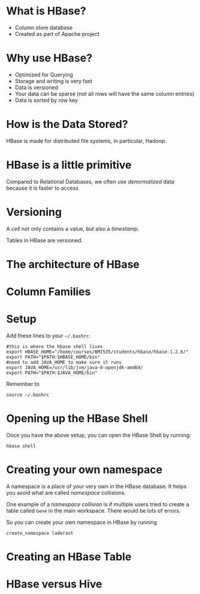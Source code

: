 # What is HBase?

- Column store database
- Created as part of Apache project

# Why use HBase?

- Optimized for Querying
- Storage and writing is very fast
- Data is versioned
- Your data can be sparse (not all rows will have the same column entries)
- Data is sorted by row key

# How is the Data Stored?

HBase is made for distributed file systems, in particular, Hadoop.

# HBase is a little primitive

Compared to Relational Databases, we often use *denormalized* data because it is faster to access

# Versioning

A *cell* not only contains a value, but also a *timestamp*. 

Tables in HBase are versioned.

# The architecture of HBase

# Column Families

# Setup

Add these lines to your `~/.bashrc`:

```
#this is where the hbase shell lives
export HBASE_HOME="/home/courses/BMI535/students/hbase/hbase-1.2.6/"  
export PATH="$PATH:$HBASE_HOME/bin"
#need to add JAVA_HOME to make sure it runs
export JAVA_HOME=/usr/lib/jvm/java-8-openjdk-amd64/
export PATH="$PATH:$JAVA_HOME/bin"
```

Remember to

```
source ~/.bashrc
```

# Opening up the HBase Shell

Once you have the above setup, you can open the HBase Shell by running:

```
hbase shell
```

# Creating your own namespace

A namespace is a place of your very own in the HBase database. It helps you avoid what are called *namespace* collisions.

One example of a *namespace collision* is if multiple users tried to create a table called `Gene` in the main workspace. There would be lots of errors.

So you can create your own namespace in HBase by running

```
create_namespace laderast
```

# Creating an HBase Table



# HBase versus Hive

